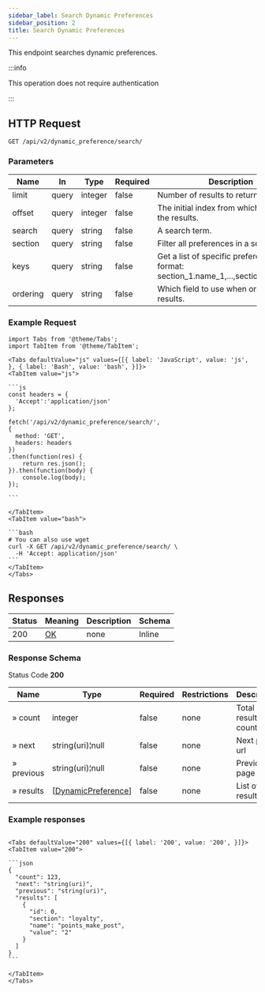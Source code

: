 ```yaml
---
sidebar_label: Search Dynamic Preferences
sidebar_position: 2
title: Search Dynamic Preferences
---
```


This endpoint searches dynamic preferences.

:::info

This operation does not require authentication

:::

## HTTP Request

`GET /api/v2/dynamic_preference/search/`

### Parameters

| Name     | In    | Type    | Required | Description                                         |
|----------|-------|---------|----------|-----------------------------------------------------|
| limit    | query | integer | false    | Number of results to return per page.               |
| offset   | query | integer | false    | The initial index from which to return the results. |
| search   | query | string  | false    | A search term.                                      |
| section  | query | string  | false    | Filter all preferences in a section                 |
| keys     | query | string  | false    | Get a list of specific preferences in the format: section_1.name_1,...,section_n.name_n. |
| ordering | query | string  | false    | Which field to use when ordering the results.       |

### Example Request

````mdx-code-block
import Tabs from '@theme/Tabs';
import TabItem from '@theme/TabItem';

<Tabs defaultValue="js" values={[{ label: 'JavaScript', value: 'js', }, { label: 'Bash', value: 'bash', }]}>
<TabItem value="js">

```js
const headers = {
  'Accept':'application/json'
};

fetch('/api/v2/dynamic_preference/search/',
{
  method: 'GET',
  headers: headers
})
.then(function(res) {
    return res.json();
}).then(function(body) {
    console.log(body);
});

```

</TabItem>
<TabItem value="bash">

```bash
# You can also use wget
curl -X GET /api/v2/dynamic_preference/search/ \
  -H 'Accept: application/json'
```
</TabItem>
</Tabs>
````

## Responses

| Status | Meaning                                                 | Description | Schema |
|--------|---------------------------------------------------------|-------------|--------|
| 200    | [OK](https://tools.ietf.org/html/rfc7231#section-6.3.1) | none        | Inline |

### Response Schema

Status Code **200**

| Name       | Type                                            | Required | Restrictions | Description         |
|------------|-------------------------------------------------|----------|--------------|---------------------|
| » count    | integer                                         | false    | none         | Total results count |
| » next     | string(uri)¦null                                | false    | none         | Next page url       |
| » previous | string(uri)¦null                                | false    | none         | Previous page url   |
| » results  | [[DynamicPreference](/docs/apireference/v2/schemas/dynamic_preference)] | false    | none         | List of results     |

### Example responses


````mdx-code-block

<Tabs defaultValue="200" values={[{ label: '200', value: '200', }]}>
<TabItem value="200">

```json
{
  "count": 123,
  "next": "string(uri)",
  "previous": "string(uri)",
  "results": [
    {
      "id": 0,
      "section": "loyalty",
      "name": "points_make_post",
      "value": "2"
    }
  ]
}
```

</TabItem>
</Tabs>
````




